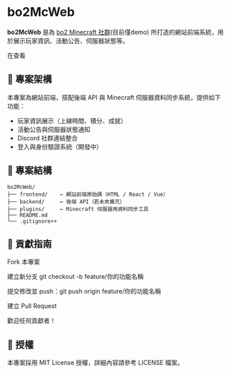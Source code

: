 # bo2McWeb

**bo2McWeb** 是為 [bo2 Minecraft 社群](https://yujun-bo2.github.io/bo2McWeb/)(目前僅demo) 所打造的網站前端系統，用於展示玩家資訊、活動公告、伺服器狀態等。

在查看

## 🔧 專案架構

本專案為網站前端，搭配後端 API 與 Minecraft 伺服器資料同步系統，提供如下功能：

- 玩家資訊展示（上線時間、積分、成就）
- 活動公告與伺服器狀態通知
- Discord 社群連結整合
- 登入與身份驗證系統（開發中）

## 📁 專案結構

```plaintext
bo2McWeb/
├── frontend/    ← 網站前端原始碼（HTML / React / Vue）
├── backend/     ← 後端 API（若未來擴充）
├── plugins/     ← Minecraft 伺服器用資料同步工具
├── README.md
└── .gitignore++
```

## 👥 貢獻指南
Fork 本專案

建立新分支 git checkout -b feature/你的功能名稱

提交修改並 push：git push origin feature/你的功能名稱

建立 Pull Request

歡迎任何貢獻者！

## 📜 授權
本專案採用 MIT License 授權，詳細內容請參考 LICENSE 檔案。
